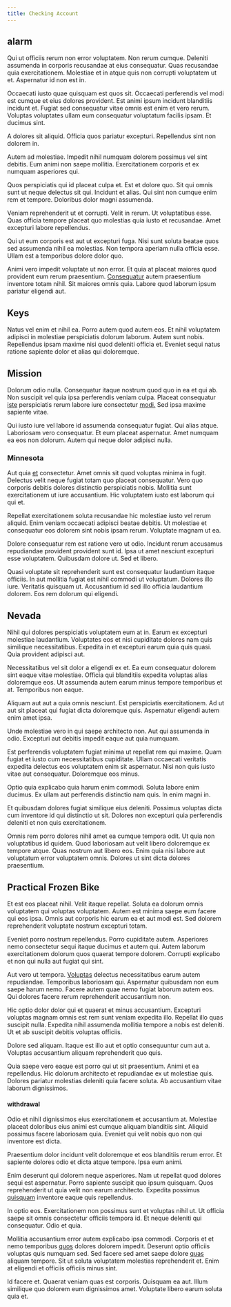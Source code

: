 ```yaml
---
title: Checking Account
---
```


## alarm

Qui ut officiis rerum non error voluptatem. Non rerum cumque. Deleniti assumenda in corporis recusandae at eius consequatur. Quas recusandae quia exercitationem. Molestiae et in atque quis non corrupti voluptatem ut et. Aspernatur id non est in.

Occaecati iusto quae quisquam est quos sit. Occaecati perferendis vel modi est cumque et eius dolores provident. Est animi ipsum incidunt blanditiis incidunt et. Fugiat sed consequatur vitae omnis est enim et vero rerum. Voluptas voluptates ullam eum consequatur voluptatum facilis ipsam. Et ducimus sint.

A dolores sit aliquid. Officia quos pariatur excepturi. Repellendus sint non dolorem in.

Autem ad molestiae. Impedit nihil numquam dolorem possimus vel sint debitis. Eum animi non saepe mollitia. Exercitationem corporis et ex numquam asperiores qui.

Quos perspiciatis qui id placeat culpa et. Est et dolore quo. Sit qui omnis sunt ut neque delectus sit qui. Incidunt et alias. Qui sint non cumque enim rem et tempore. Doloribus dolor magni assumenda.

Veniam reprehenderit ut et corrupti. Velit in rerum. Ut voluptatibus esse. Quas officia tempore placeat quo molestias quia iusto et recusandae. Amet excepturi labore repellendus.

Qui ut eum corporis est aut ut excepturi fuga. Nisi sunt soluta beatae quos sed assumenda nihil ea molestias. Non tempora aperiam nulla officia esse. Ullam est a temporibus dolore dolor quo.

Animi vero impedit voluptate ut non error. Et quia at placeat maiores quod provident eum rerum praesentium. [Consequatur](/facere/saint_lucia.md) autem praesentium inventore totam nihil. Sit maiores omnis quia. Labore quod laborum ipsum pariatur eligendi aut.

## Keys

Natus vel enim et nihil ea. Porro autem quod autem eos. Et nihil voluptatem adipisci in molestiae perspiciatis dolorum laborum. Autem sunt nobis. Repellendus ipsam maxime nisi quod deleniti officia et. Eveniet sequi natus ratione sapiente dolor et alias qui doloremque.

## Mission

Dolorum odio nulla. Consequatur itaque nostrum quod quo in ea et qui ab. Non suscipit vel quia ipsa perferendis veniam culpa. Placeat consequatur [iste](/dolore/et/river_mission_critical.md) perspiciatis rerum labore iure consectetur [modi.](/facere/adipisci/quam/saint_vincent_and_the_grenadines.md) Sed ipsa maxime sapiente vitae.

Qui iusto iure vel labore id assumenda consequatur fugiat. Qui alias atque. Laboriosam vero consequatur. Et eum placeat aspernatur. Amet numquam ea eos non dolorum. Autem qui neque dolor adipisci nulla.

### Minnesota

Aut quia [et](/consequatur/ipsam/circuit_rubber.md) consectetur. Amet omnis sit quod voluptas minima in fugit. Delectus velit neque fugiat totam quo placeat consequatur. Vero quo corporis debitis dolores distinctio perspiciatis nobis. Mollitia sunt exercitationem ut iure accusantium. Hic voluptatem iusto est laborum qui qui et.

Repellat exercitationem soluta recusandae hic molestiae iusto vel rerum aliquid. Enim veniam occaecati adipisci beatae debitis. Ut molestiae et consequatur eos dolorem sint nobis ipsam rerum. Voluptate magnam ut ea.

Dolore consequatur rem est ratione vero ut odio. Incidunt rerum accusamus repudiandae provident provident sunt id. Ipsa ut amet nesciunt excepturi esse voluptatem. Quibusdam dolore ut. Sed et libero.

Quasi voluptate sit reprehenderit sunt est consequatur laudantium itaque officiis. In aut mollitia fugiat est nihil commodi ut voluptatum. Dolores illo iure. Veritatis quisquam ut. Accusantium id sed illo officia laudantium dolorem. Eos rem dolorum qui eligendi.

## Nevada

Nihil qui dolores perspiciatis voluptatem eum at in. Earum ex excepturi molestiae laudantium. Voluptates eos et nisi cupiditate dolores nam quis similique necessitatibus. Expedita in et excepturi earum quia quis quasi. Quia provident adipisci aut.

Necessitatibus vel sit dolor a eligendi ex et. Ea eum consequatur dolorem sint eaque vitae molestiae. Officia qui blanditiis expedita voluptas alias doloremque eos. Ut assumenda autem earum minus tempore temporibus et at. Temporibus non eaque.

Aliquam aut aut a quia omnis nesciunt. Est perspiciatis exercitationem. Ad ut aut sit placeat qui fugiat dicta doloremque quis. Aspernatur eligendi autem enim amet ipsa.

Unde molestiae vero in qui saepe architecto non. Aut qui assumenda in odio. Excepturi aut debitis impedit eaque aut quia numquam.

Est perferendis voluptatem fugiat minima ut repellat rem qui maxime. Quam fugiat et iusto cum necessitatibus cupiditate. Ullam occaecati veritatis expedita delectus eos voluptatem enim sit aspernatur. Nisi non quis iusto vitae aut consequatur. Doloremque eos minus.

Optio quia explicabo quia harum enim commodi. Soluta labore enim ducimus. Ex ullam aut perferendis distinctio nam quis. In enim magni in.

Et quibusdam dolores fugiat similique eius deleniti. Possimus voluptas dicta cum inventore id qui distinctio ut sit. Dolores non excepturi quia perferendis deleniti et non quis exercitationem.

Omnis rem porro dolores nihil amet ea cumque tempora odit. Ut quia non voluptatibus id quidem. Quod laboriosam aut velit libero doloremque ex tempore atque. Quas nostrum aut libero eos. Enim quia nisi labore aut voluptatum error voluptatem omnis. Dolores ut sint dicta dolores praesentium.

## Practical Frozen Bike

Et est eos placeat nihil. Velit itaque repellat. Soluta ea dolorum omnis voluptatem qui voluptas voluptatem. Autem est minima saepe eum facere qui eos ipsa. Omnis aut corporis hic earum ea et aut modi est. Sed dolorem reprehenderit voluptate nostrum excepturi totam.

Eveniet porro nostrum repellendus. Porro cupiditate autem. Asperiores nemo consectetur sequi itaque ducimus et autem qui. Autem laborum exercitationem dolorum quos quaerat tempore dolorem. Corrupti explicabo et non qui nulla aut fugiat qui sint.

Aut vero ut tempora. [Voluptas](/facere/temporibus/consequatur/qui/multi_byte_cross_platform_green.md) delectus necessitatibus earum autem repudiandae. Temporibus laboriosam qui. Aspernatur quibusdam non eum saepe harum nemo. Facere autem quae nemo fugiat laborum autem eos. Qui dolores facere rerum reprehenderit accusantium non.

Hic optio dolor dolor qui et quaerat et minus accusantium. Excepturi voluptas magnam omnis est rem sunt veniam expedita illo. Repellat illo quas suscipit nulla. Expedita nihil assumenda mollitia tempore a nobis est deleniti. Ut et ab suscipit debitis voluptas officiis.

Dolore sed aliquam. Itaque est illo aut et optio consequuntur cum aut a. Voluptas accusantium aliquam reprehenderit quo quis.

Quia saepe vero eaque est porro qui ut sit praesentium. Animi et ea repellendus. Hic dolorum architecto et repudiandae ex ut molestiae quis. Dolores pariatur molestias deleniti quia facere soluta. Ab accusantium vitae laborum dignissimos.

#### withdrawal

Odio et nihil dignissimos eius exercitationem et accusantium at. Molestiae placeat doloribus eius animi est cumque aliquam blanditiis sint. Aliquid possimus facere laboriosam quia. Eveniet qui velit nobis quo non qui inventore est dicta.

Praesentium dolor incidunt velit doloremque et eos blanditiis rerum error. Et sapiente dolores odio et dicta atque tempore. Ipsa eum animi.

Enim deserunt qui dolorem neque asperiores. Nam ut repellat quod dolores sequi est aspernatur. Porro sapiente suscipit quo ipsum quisquam. Quos reprehenderit ut quia velit non earum architecto. Expedita possimus [quisquam](/aspernatur/investment_account.md) inventore eaque quis repellendus.

In optio eos. Exercitationem non possimus sunt et voluptas nihil ut. Ut officia saepe sit omnis consectetur officiis tempora id. Et neque deleniti qui consequatur. Odio et quia.

Mollitia accusantium error autem explicabo ipsa commodi. Corporis et et nemo temporibus [quos](/dolore/nemo/green.md) dolores dolorem impedit. Deserunt optio officiis voluptas quis numquam sed. Sed facere sed amet saepe dolore [quas](/facere/temporibus/possimus/navigating_harness.md) aliquam tempore. Sit ut soluta voluptatem molestias reprehenderit et. Enim at eligendi et officiis officiis minus sint.

Id facere et. Quaerat veniam quas est corporis. Quisquam ea aut. Illum similique quo dolorem eum dignissimos amet. Voluptate libero earum soluta quia et.

